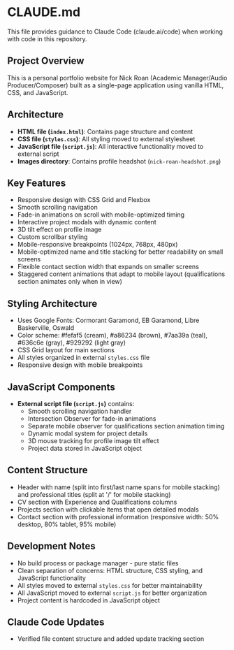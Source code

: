 # CLAUDE.md

This file provides guidance to Claude Code (claude.ai/code) when working with code in this repository.

## Project Overview

This is a personal portfolio website for Nick Roan (Academic Manager/Audio Producer/Composer) built as a single-page application using vanilla HTML, CSS, and JavaScript.

## Architecture

- **HTML file (`index.html`)**: Contains page structure and content
- **CSS file (`styles.css`)**: All styling moved to external stylesheet
- **JavaScript file (`script.js`)**: All interactive functionality moved to external script
- **Images directory**: Contains profile headshot (`nick-roan-headshot.png`)

## Key Features

- Responsive design with CSS Grid and Flexbox
- Smooth scrolling navigation
- Fade-in animations on scroll with mobile-optimized timing
- Interactive project modals with dynamic content
- 3D tilt effect on profile image
- Custom scrollbar styling
- Mobile-responsive breakpoints (1024px, 768px, 480px)
- Mobile-optimized name and title stacking for better readability on small screens
- Flexible contact section width that expands on smaller screens
- Staggered content animations that adapt to mobile layout (qualifications section animates only when in view)

## Styling Architecture

- Uses Google Fonts: Cormorant Garamond, EB Garamond, Libre Baskerville, Oswald
- Color scheme: #fefaf5 (cream), #a86234 (brown), #7aa39a (teal), #636c6e (gray), #929292 (light gray)
- CSS Grid layout for main sections
- All styles organized in external `styles.css` file
- Responsive design with mobile breakpoints

## JavaScript Components

- **External script file (`script.js`)** contains:
  - Smooth scrolling navigation handler
  - Intersection Observer for fade-in animations
  - Separate mobile observer for qualifications section animation timing
  - Dynamic modal system for project details
  - 3D mouse tracking for profile image tilt effect
  - Project data stored in JavaScript object

## Content Structure

- Header with name (split into first/last name spans for mobile stacking) and professional titles (split at '/' for mobile stacking)
- CV section with Experience and Qualifications columns
- Projects section with clickable items that open detailed modals
- Contact section with professional information (responsive width: 50% desktop, 80% tablet, 95% mobile)

## Development Notes

- No build process or package manager - pure static files
- Clean separation of concerns: HTML structure, CSS styling, and JavaScript functionality
- All styles moved to external `styles.css` for better maintainability
- All JavaScript moved to external `script.js` for better organization
- Project content is hardcoded in JavaScript object

## Claude Code Updates

- Verified file content structure and added update tracking section
